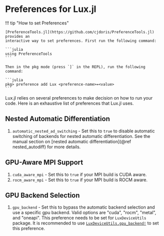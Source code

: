 # Preferences for Lux.jl

!!! tip "How to set Preferences"

    [PreferenceTools.jl](https://github.com/cjdoris/PreferenceTools.jl) provides an
    interactive way to set preferences. First run the following command:

    ```julia
    using PreferenceTools
    ```

    Then in the pkg mode (press `]` in the REPL), run the following command:

    ```julia
    pkg> preference add Lux <preference-name>=<value>
    ```

Lux.jl relies on several preferences to make decision on how to run your code. Here is an
exhaustive list of preferences that Lux.jl uses.

## Nested Automatic Differentiation

1. `automatic_nested_ad_switching` - Set this to `true` to disable automatic switching
   of backends for nested automatic differentiation. See the manual section on
   [nested automatic differentiation](@ref nested_autodiff) for more details.

## GPU-Aware MPI Support

1. `cuda_aware_mpi` - Set this to `true` if your MPI build is CUDA aware.
2. `rocm_aware_mpi` - Set this to `true` if your MPI build is ROCM aware.

## GPU Backend Selection

1. `gpu_backend` - Set this to bypass the automatic backend selection and use a specific
   gpu backend. Valid options are "cuda", "rocm", "metal", and "oneapi". This preference
   needs to be set for `LuxDeviceUtils` package. It is recommended to use
   [`LuxDeviceUtils.gpu_backend!`](@ref) to set this preference.
